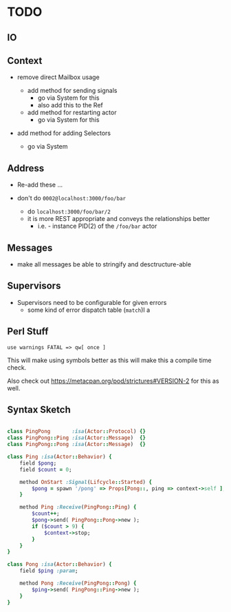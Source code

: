 # TODO

## IO

## Context

- remove direct Mailbox usage
    - add method for sending signals
        - go via System for this
        - also add this to the Ref
    - add method for restarting actor
        - go via System for this

- add method for adding Selectors
    - go via System




## Address

- Re-add these ...

- don't do `0002@localhost:3000/foo/bar`
    - do `localhost:3000/foo/bar/2`
    - it is more REST appropriate and conveys the relationships better
        - i.e. - instance PID(2) of the `/foo/bar` actor

## Messages

- make all messages be able to stringify and desctructure-able

## Supervisors

- Supervisors need to be configurable for given errors
    - some kind of error dispatch table (`match`)I a

## Perl Stuff

`use warnings FATAL => qw[ once ]`

This will make using symbols better as this will make this a compile time
check.

Also check out https://metacpan.org/pod/strictures#VERSION-2 for this as well.


## Syntax Sketch

```ruby

class PingPong       :isa(Actor::Protocol) {}
class PingPong::Ping :isa(Actor::Message)  {}
class PingPong::Pong :isa(Actor::Message)  {}

class Ping :isa(Actor::Behavior) {
    field $pong;
    field $count = 0;

    method OnStart :Signal(Lifcycle::Started) {
        $pong = spawn '/pong' => Props[Pong::, ping => context->self ];
    }

    method Ping :Receive(PingPong::Ping) {
        $count++;
        $pong->send( PingPong::Pong->new );
        if ($count > 9) {
            $context->stop;
        }
    }
}

class Pong :isa(Actor::Behavior) {
    field $ping :param;

    method Pong :Receive(PingPong::Pong) {
        $ping->send( PingPong::Ping->new );
    }
}
```

